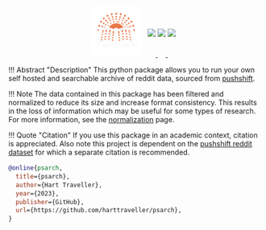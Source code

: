 <style>
.md-typeset h1 {display: none;}
</style>

<div align="center">
<img src="assets/psarch.png" width=100 style="position: relative; left: -8px;">
<a href="https://github.com/harttraveller/psarch/blob/main/LICENSE" target="_blank">
<img src="https://img.shields.io/badge/license-MIT-blue" height=20 style="position: relative; top: -40px;">
</a>
<a href="https://www.python.org/downloads" target="_blank">
<img src="https://img.shields.io/badge/python-3.10-blue" height=20 style="position: relative; top: -40px;">
</a>
<a href="https://github.com/psf/black" target="_blank">
<img src="https://img.shields.io/badge/code%20style-black-black" height=20 style="position: relative; top: -40px;">
</a>
</div>

!!! Abstract "Description"
    This python package allows you to run your own self hosted and searchable archive of reddit data, sourced from [pushshift](https://pushshift.io/).

!!! Note
    The data contained in this package has been filtered and normalized to reduce its size and increase format consistency. This results in the loss of information which may be useful for some types of research. For more information, see the [normalization](normalization.md) page.

!!! Quote "Citation"
    If you use this package in an academic context, citation is appreciated. Also note this project is dependent on the [pushshift reddit dataset](https://arxiv.org/abs/2001.08435) for which a separate citation is recommended.

```bibtex title="BibTeX"
@online{psarch,
  title={psarch},
  author={Hart Traveller},
  year={2023},
  publisher={GitHub},
  url={https://github.com/harttraveller/psarch},
}
```



